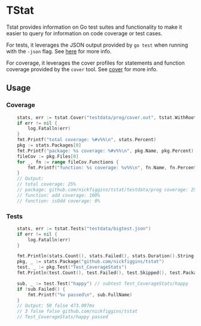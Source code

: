 # TStat

Tstat provides information on Go test suites and functionality to make it easier to
query for information on code coverage or test cases.

For tests, it leverages the JSON output provided by `go test` when running with the `-json` flag. See [here](https://pkg.go.dev/cmd/go/internal/test) for more info.

For coverage, it leverages the cover profiles for statements and function coverage provided by the `cover` tool. See [cover](https://pkg.go.dev/cmd/cover) for more info.

## Usage

### Coverage
```go
	stats, err := tstat.Cover("testdata/prog/cover.out", tstat.WithRootModule("github.com/nickfiggins/tstat"))
	if err != nil {
		log.Fatalln(err)
	}
	fmt.Printf("total coverage: %#v%%\n", stats.Percent)
	pkg := stats.Packages[0]
	fmt.Printf("package: %s coverage: %#v%%\n", pkg.Name, pkg.Percent)
	fileCov := pkg.Files[0]
	for _, fn := range fileCov.Functions {
		fmt.Printf("function: %s coverage: %v%%\n", fn.Name, fn.Percent)
	}
	// Output:
	// total coverage: 25%
	// package: github.com/nickfiggins/tstat/testdata/prog coverage: 25%
	// function: add coverage: 100%
	// function: isOdd coverage: 0%
```

### Tests

```go
	stats, err := tstat.Tests("testdata/bigtest.json")
	if err != nil {
		log.Fatalln(err)
	}

	fmt.Println(stats.Count(), stats.Failed(), stats.Duration().String())
	pkg, _ := stats.Package("github.com/nickfiggins/tstat")
	test, _ := pkg.Test("Test_CoverageStats")
	fmt.Println(test.Count(), test.Failed(), test.Skipped(), test.Package)

	sub, _ := test.Test("happy") // subtest Test_CoverageStats/happy
	if !sub.Failed() {
		fmt.Printf("%v passed\n", sub.FullName)
	}
	// Output: 50 false 473.097ms
	// 3 false false github.com/nickfiggins/tstat
	// Test_CoverageStats/happy passed
```
